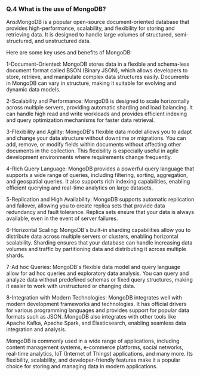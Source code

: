 ### Q.4 What is the use of MongoDB?
Ans:MongoDB is a popular open-source document-oriented database that provides high-performance, scalability, and flexibility for storing and retrieving data. It is designed to handle large volumes of structured, semi-structured, and unstructured data.

Here are some key uses and benefits of MongoDB:

1-Document-Oriented: MongoDB stores data in a flexible and schema-less document format called BSON (Binary JSON), which allows developers to store, retrieve, and manipulate complex data structures easily. Documents in MongoDB can vary in structure, making it suitable for evolving and dynamic data models.

2-Scalability and Performance: MongoDB is designed to scale horizontally across multiple servers, providing automatic sharding and load balancing. It can handle high read and write workloads and provides efficient indexing and query optimization mechanisms for faster data retrieval.

3-Flexibility and Agility: MongoDB's flexible data model allows you to adapt and change your data structure without downtime or migrations. You can add, remove, or modify fields within documents without affecting other documents in the collection. This flexibility is especially useful in agile development environments where requirements change frequently.

4-Rich Query Language: MongoDB provides a powerful query language that supports a wide range of queries, including filtering, sorting, aggregation, and geospatial queries. It also supports rich indexing capabilities, enabling efficient querying and real-time analytics on large datasets.

5-Replication and High Availability: MongoDB supports automatic replication and failover, allowing you to create replica sets that provide data redundancy and fault tolerance. Replica sets ensure that your data is always available, even in the event of server failures.

6-Horizontal Scaling: MongoDB's built-in sharding capabilities allow you to distribute data across multiple servers or clusters, enabling horizontal scalability. Sharding ensures that your database can handle increasing data volumes and traffic by partitioning data and distributing it across multiple shards.

7-Ad hoc Queries: MongoDB's flexible data model and query language allow for ad hoc queries and exploratory data analysis. You can query and analyze data without predefined schemas or fixed query structures, making it easier to work with unstructured or changing data.

8-Integration with Modern Technologies: MongoDB integrates well with modern development frameworks and technologies. It has official drivers for various programming languages and provides support for popular data formats such as JSON. MongoDB also integrates with other tools like Apache Kafka, Apache Spark, and Elasticsearch, enabling seamless data integration and analysis.

MongoDB is commonly used in a wide range of applications, including content management systems, e-commerce platforms, social networks, real-time analytics, IoT (Internet of Things) applications, and many more. Its flexibility, scalability, and developer-friendly features make it a popular choice for storing and managing data in modern applications.






